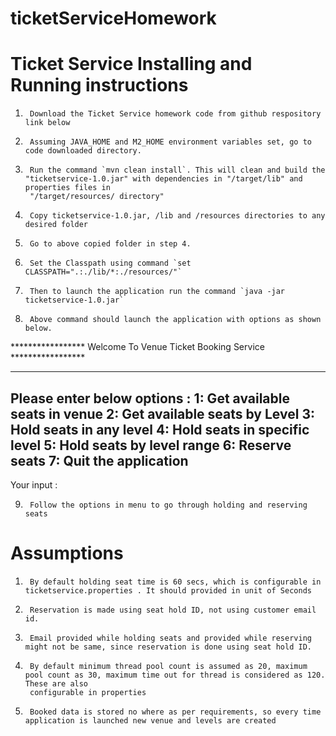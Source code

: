 # ticketServiceHomework
Ticket Service Installing and Running instructions
==================================================

1. 		Download the Ticket Service homework code from github respository link below

2. 		Assuming JAVA_HOME and M2_HOME environment variables set, go to code downloaded directory.
3. 		Run the command `mvn clean install`. This will clean and build the "ticketservice-1.0.jar" with dependencies in "/target/lib" and properties files in 	
		"/target/resources/ directory"
4.		Copy ticketservice-1.0.jar, /lib and /resources directories to any desired folder
5.		Go to above copied folder in step 4.
6.		Set the Classpath using command `set CLASSPATH=".:./lib/*:./resources/"`
7.		Then to launch the application run the command `java -jar ticketservice-1.0.jar`
8.		Above command should launch the application with options as shown below.

***************** Welcome To Venue Ticket Booking Service *****************

--------------------------------------
Please enter below options : 
1:	Get available seats in venue
2:	Get available seats by Level
3:	Hold seats in any level
4:	Hold seats in specific level
5:	Hold seats by level range
6:	Reserve seats
7:	Quit the application
--------------------------------------


Your input :

9.		Follow the options in menu to go through holding and reserving seats

Assumptions
===========
1.		By default holding seat time is 60 secs, which is configurable in ticketservice.properties . It should provided in unit of Seconds
2.		Reservation is made using seat hold ID, not using customer email id. 
3.		Email provided while holding seats and provided while reserving might not be same, since reservation is done using seat hold ID.
4.		By default minimum thread pool count is assumed as 20, maximum pool count as 30, maximum time out for thread is considered as 120. These are also 
		configurable in properties
5.		Booked data is stored no where as per requirements, so every time application is launched new venue and levels are created
